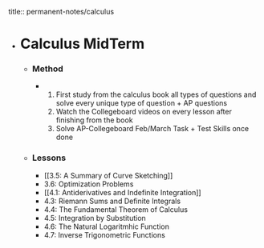 title:: permanent-notes/calculus

- # Calculus MidTerm
	- ### Method
		- 1. First study from the calculus book all types of questions and solve every unique type of question + AP questions
		  2.  Watch the Collegeboard videos on every lesson after finishing from the book
		  3. Solve AP-Collegeboard Feb/March Task + Test Skills once done
	- ### Lessons
		- [[3.5: A Summary of Curve Sketching]]
		- 3.6: Optimization Problems
		- [[4.1: Antiderivatives and Indefinite Integration]]
		- 4.3: Riemann Sums and Definite Integrals
		- 4.4: The Fundamental Theorem of Calculus
		- 4.5: Integration by Substitution
		- 4.6: The Natural Logaritmhic Function
		- 4.7: Inverse Trigonometric Functions